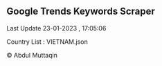 

## Google Trends Keywords Scraper 
 
Last Update 23-01-2023 , 17:05:06

Country List :
VIETNAM.json



© Abdul Muttaqin 
